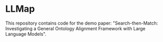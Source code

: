 # LLMap

This repository contains code for the demo paper: "Search-then-Match: Investigating a General Ontology Alignment Framework with Large Language Models".


